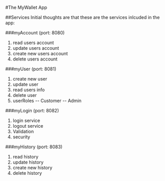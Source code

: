 #The MyWallet App

##Services
Initial thoughts are that these are the services inlcuded in the app:

###myAccount (port: 8080)
1. read users account
2. update users account
3. create new users account
4. delete users account

###myUser (port: 8081)
1. create new user
2. update user
3. read users info
4. delete user
5. userRoles
-- Customer
-- Admin

###myLogin (port: 8082)
1. login service
2. logout service
3. Validation
4. security

###myHistory (port: 8083)
1. read history
2. update history
3. create new history
4. delete history